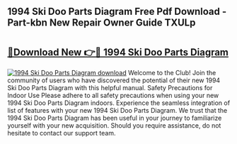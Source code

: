 ## 1994 Ski Doo Parts Diagram Free Pdf Download - Part-kbn New Repair Owner Guide TXULp

# <h2><a href="http://dfi8n4f.blite.top/?on=1994+Ski+Doo+Parts+Diagram">🔗Download New 👉🔴 1994 Ski Doo Parts Diagram</a></h2>

[![1994 Ski Doo Parts Diagram download](https://i.imgur.com/lujVjoI.png)](http://dfi8n4f.blite.top/?on=1994+Ski+Doo+Parts+Diagram)
Welcome to the Club! Join the community of users who have discovered the potential of their new 1994 Ski Doo Parts Diagram with this helpful manual. Safety Precautions for Indoor Use Please adhere to all safety precautions when using your new 1994 Ski Doo Parts Diagram indoors. Experience the seamless integration of list of features with your new 1994 Ski Doo Parts Diagram. We trust that the 1994 Ski Doo Parts Diagram has been useful in your journey to familiarize yourself with your new acquisition. Should you require assistance, do not hesitate to contact our support team.
